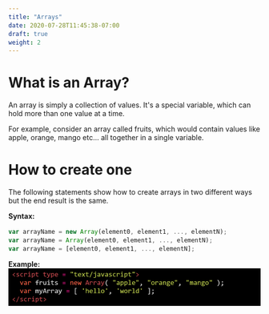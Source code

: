 ```yaml
---
title: "Arrays"
date: 2020-07-28T11:45:38-07:00
draft: true
weight: 2
---
```


# What is an Array?

An array is simply a collection of values. It's a special variable, which can hold more than one value at a time.

For example, consider an array called fruits, which would contain values like apple, orange, mango etc... all together in a single variable.   



# How to create one

The following statements show how to create arrays in two different ways but the end result is the same.

<b>Syntax:</b>
```javascript
var arrayName = new Array(element0, element1, ..., elementN);
var arrayName = Array(element0, element1, ..., elementN);
var arrayName = [element0, element1, ..., elementN];
```

<b>Example:</b>
![#Can't find image](../img/syntax.png)






